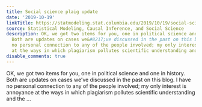 ```yaml
---
title: Social science plaig update
date: '2019-10-19'
linkTitle: https://statmodeling.stat.columbia.edu/2019/10/19/social-science-plaig-update/
source: Statistical Modeling, Causal Inference, and Social Science
description: OK, we got two items for you, one in political science and one in history.
  Both are updates on cases we&#8217;ve discussed in the past on this blog. I have
  no personal connection to any of the people involved; my only interest is annoyance
  at the ways in which plagiarism pollutes scientific understanding and the ...
disable_comments: true
---
```

OK, we got two items for you, one in political science and one in history. Both are updates on cases we&#8217;ve discussed in the past on this blog. I have no personal connection to any of the people involved; my only interest is annoyance at the ways in which plagiarism pollutes scientific understanding and the ...